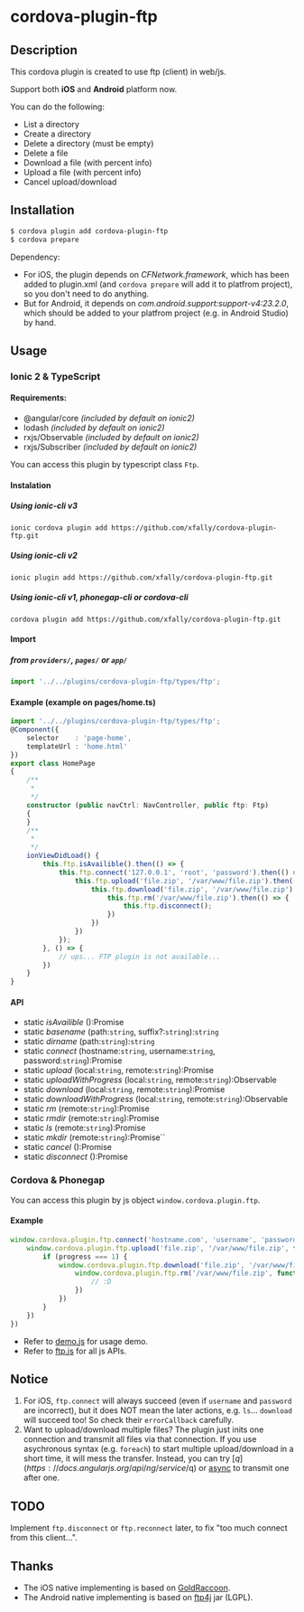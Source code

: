 # cordova-plugin-ftp

## Description

This cordova plugin is created to use ftp (client) in web/js.

Support both **iOS** and **Android** platform now.

You can do the following:

- List a directory
- Create a directory
- Delete a directory (must be empty)
- Delete a file
- Download a file (with percent info)
- Upload a file (with percent info)
- Cancel upload/download

## Installation

```sh
$ cordova plugin add cordova-plugin-ftp
$ cordova prepare
```

Dependency:

- For iOS, the plugin depends on *CFNetwork.framework*, which has been added to plugin.xml (and `cordova prepare` will add it to platfrom project), so you don't need to do anything.
- But for Android, it depends on *com.android.support:support-v4:23.2.0*, which should be added to your platfrom project (e.g. in Android Studio) by hand.

## Usage
### Ionic 2 & TypeScript
#### Requirements:
* @angular/core *(included by default on ionic2)*
* lodash *(included by default on ionic2)*
* rxjs/Observable *(included by default on ionic2)*
* rxjs/Subscriber *(included by default on ionic2)*

You can access this plugin by typescript class `Ftp`.
#### Instalation
##### Using ionic-cli v3
```
ionic cordova plugin add https://github.com/xfally/cordova-plugin-ftp.git
```
##### Using ionic-cli v2
```
ionic plugin add https://github.com/xfally/cordova-plugin-ftp.git
```
##### Using ionic-cli v1, phonegap-cli or cordova-cli
```
cordova plugin add https://github.com/xfally/cordova-plugin-ftp.git
```
#### Import
##### from `providers/`, `pages/` or `app/`
```typescript
import '../../plugins/cordova-plugin-ftp/types/ftp';
```

#### Example (example on pages/home.ts)
```typescript
import '../../plugins/cordova-plugin-ftp/types/ftp';
@Component({
    selector    : 'page-home',
    templateUrl : 'home.html'
})
export class HomePage
{
    /**
     *
     */
    constructor (public navCtrl: NavController, public ftp: Ftp)
    {
    }
    /**
     *
     */
    ionViewDidLoad() {
        this.ftp.isAvailible().then(() => {
            this.ftp.connect('127.0.0.1', 'root', 'password').then(() => {
                this.ftp.upload('file.zip', '/var/www/file.zip').then(() => {
                    this.ftp.download('file.zip', '/var/www/file.zip').then(() => {
                        this.ftp.rm('/var/www/file.zip').then(() => {
                            this.ftp.disconnect();
                        })
                    })
                })
            });
        }, () => {
            // ups... FTP plugin is not available...
        })
    }
}
```
#### API
* static *isAvailible* ():Promise<any>
* static *basename* (path:`string`, suffix?:`string`):`string`
* static *dirname* (path:`string`):`string`
* static *connect* (hostname:`string`, username:`string`, password:`string`):Promise<any>
* static *upload* (local:`string`, remote:`string`):Promise<any>
* static *uploadWithProgress* (local:`string`, remote:`string`):Observable<any>
* static *download* (local:`string`, remote:`string`):Promise<any>
* static *downloadWithProgress*  (local:`string`, remote:`string`):Observable<any>
* static *rm* (remote:`string`):Promise<any>
* static *rmdir* (remote:`string`):Promise<any>
* static *ls* (remote:`string`):Promise<any>
* static *mkdir* (remote:`string`):Promise<any>``
* static *cancel* ():Promise<any>
* static *disconnect* ():Promise<any>


### Cordova & Phonegap
You can access this plugin by js object `window.cordova.plugin.ftp`.

#### Example
```javascript
window.cordova.plugin.ftp.connect('hostname.com', 'username', 'password', function () {
    window.cordova.plugin.ftp.upload('file.zip', '/var/www/file.zip', function (progress) {
        if (progress === 1) {
            window.cordova.plugin.ftp.download('file.zip', '/var/www/file.zip', function() {
                window.cordova.plugin.ftp.rm('/var/www/file.zip', function() {
                    // :D
                })
            })
        }
    })
})
```
- Refer to [demo.js](./demo.js) for usage demo.
- Refer to [ftp.js](./www/ftp.js) for all js APIs.

## Notice

1. For iOS, `ftp.connect` will always succeed (even if `username` and `password` are incorrect), but it does NOT mean the later actions, e.g. `ls`... `download` will succeed too! So check their `errorCallback` carefully.
2. Want to upload/download multiple files? The plugin just inits one connection and transmit all files via that connection. If you use asychronous syntax (e.g. `foreach`) to start multiple upload/download in a short time, it will mess the transfer. Instead, you can try [$q](https://docs.angularjs.org/api/ng/service/$q) or [async](https://github.com/caolan/async) to transmit one after one.

## TODO

Implement `ftp.disconnect` or `ftp.reconnect` later, to fix "too much connect from this client...".

## Thanks

- The iOS native implementing is based on [GoldRaccoon](https://github.com/albertodebortoli/GoldRaccoon).
- The Android native implementing is based on [ftp4j](http://www.sauronsoftware.it/projects/ftp4j/) jar (LGPL).

